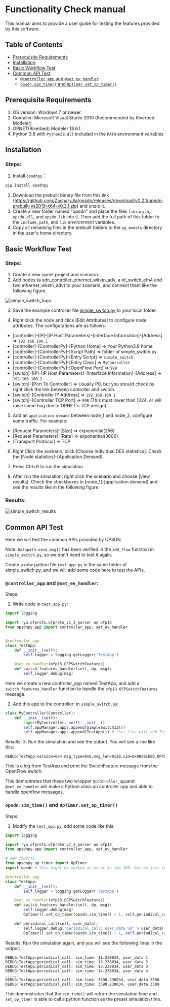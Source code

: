 # Functionality Check manual

This manual aims to provide a user guide for testing the features provided by this software.

<!-- omit in toc -->
## Table of Contents

- [Prerequisite Requirements](#prerequisite-requirements)
- [Installation](#installation)
- [Basic Workflow Test](#basic-workflow-test)
- [Common API Test](#common-api-test)
  - [`@controller_app` and `@set_ev_handler`](#controller_app-and-set_ev_handler)
  - [`opsdn.sim_time()` and `OpTimer.set_op_timer()`](#opsdnsim_time-and-optimerset_op_timer)

## Prerequisite Requirements
1. OS version: Windows 7 or newer
1. Compiler: Microsoft Visual Studio 2010 (Recommended by Riverbed Modeler)
1. OPNET(Riverbed) Modeler 18.6.1
1. Python 3.8 with `Python38.dll` included in the `PATH` environment variables

## Installation
### Steps:
1. Install `opsdnpy`：
```bash
pip install opsdnpy
```

2. Download the prebuilt binary file from this link (https://github.com/ZacharyJia/opsdn/releases/download/v0.2.1/opsdn-prebuilt-vs2019-x64-v0.2.1.zip) and unzip it.
3. Create a new folder named "opsdn" and place the files `library.h`, `opsdn.dll`, and `opsdn.lib` into it. Then add the full path of this folder to the `include`, `path`, and `lib` environment variables.
4. Copy all remaining files in the prebuilt folders to the `op_models` directory in the user's home directory.

## Basic Workflow Test
### Steps:
1. Create a new opnet project and scenario.
2. Add nodes (a sdn_controller_ethernet_wkstn_adv, a of_switch_eth4 and two ethernet_wkstn_adv) to your scenario, and connect them like the following figure.

![simple_switch_topo](./images/simple_switch_topo.png)

3. Save the example controller file [simple_switch.py](https://github.com/ZacharyJia/opsdn/blob/master/src/opsdnpy/examples/simple_switch.py) to your local folder.

4. Right click the node and click [Edit Attributes] to configure node attributes. The configurations are as follows:
- [controller]-[IP]-[IP Host Parameters]-[Interface Information]-[Address] => `192.168.100.1`
- [controller]-[ControllerPy]-[Python Home] => Your Python3.8 home
- [controller]-[ControllerPy]-[Script Path] => folder of simple_switch.py
- [controller]-[ControllerPy]-[Entry Script] => `simple_switch`
- [controller]-[ControllerPy]-[Entry Class] => `MyController`
- [controller]-[ControllerPy]-[OpenFlow Port] => `998`
- [switch]-[IP]-[IP Host Parameters]-[Interface Information]-[Address] => `192.168.100.2`
- [switch]-[Port To Controller] => Usually P0, but you should check by right click the link between controller and switch.
- [switch]-[Controller IP Address] => `192.168.100.1`
- [switch]-[Controller TCP Port] => `998` (This must lower than 1024, or will raise some bug due to OPNET's TCP design)

5. Add an `application demand` between node_1 and node_2, configure some traffic. For example:
- [Request Parameters]-[Size] => exponential(256)
- [Request Parameters]-[Rate] => exponential(3600)
- [Transport Protocol] => TCP

6. Right Click the scenario, click [Choose individual DES statistics]. Check the [Node statistics]-[Application Demand].

7. Press Ctrl+R to run the simulation.

8. After run the simulation, right click the scenario and choose [view results].
Check the checkboxes in [node_1]-[application demand] and see the results like in the following figure.

### Results:
![simple_switch_results](./images/simple_switch_results.png)


## Common API Test
Here we will test the common APIs provided by OPSDN. 

Note: `Datapath.send_msg()` has been verified in the `add_flow` function in `simple_switch.py`, so we don't need to test it again.


Create a new python file `test_app.py` in the same folder of simple_switch.py, and we will add some code here to test the APIs.

### `@controller_app` and `@set_ev_handler`:
Steps:
1. Write code in `test_app.py`:
```python
import logging

import ryu.ofproto.ofproto_v1_3_parser as ofp13
from opsdnpy.app import controller_app, set_ev_handler


@controller_app
class TestApp:
    def __init__(self):
        self.logger = logging.getLogger('TestApp')

    @set_ev_handler(ofp13.OFPSwitchFeatures)
    def switch_features_handler(self, dp, msg):
        self.logger.debug(msg)
```

Here we create a new controller_app named TestApp, and add a `switch_features_handler` function to handle the `ofp13.OFPSwitchFeatures` message.

2. Add this app to the controller:
in `simple_switch.py`:
```Python
class MyController(Controller):
    def __init__(self):
        super(MyController, self).__init__()
        self.appManager.apps.append(SimpleSwitch13())
        self.appManager.apps.append(TestApp()) # this line will add TestApp to the controller as a new app.
```

Results:
3. Run the simulation and see the output. You will see a line like this:
```
DEBUG:TestApp:version=0x4,msg_type=0x6,msg_len=0x20,xid=0x98a91b80,OFPSwitchFeatures(auxiliary_id=0,capabilities=11,datapath_id=0,n_buffers=0,n_tables=4
```
This is a log from TestApp and print the SwitchFeature message from the OpenFlow switch.

This demontrates that these two wrapper `@controller_app`and `@set_ev_handler` will make a Python class an controller app and able to handle openflow messages.

### `opsdn.sim_time()` and `OpTimer.set_op_timer()`
Steps:
1. Modify the `test_app.py`, add some code like this:
```Python
import logging

import ryu.ofproto.ofproto_v1_3_parser as ofp13
from opsdnpy.app import controller_app, set_ev_handler

# new imports
from opsdnpy.op_timer import OpTimer
import opsdn # this might be marked as error in the IDE, but we just ignore it.

@controller_app
class TestApp:
    def __init__(self):
        self.logger = logging.getLogger('TestApp')

    @set_ev_handler(ofp13.OFPSwitchFeatures)
    def switch_features_handler(self, dp, msg):
        self.logger.debug(msg)
        OpTimer().set_op_timer(opsdn.sim_time() + 1, self.periodical_call, 1) # this line will set a timer, and will call periodical_call after 1 second.

    def periodical_call(self, user_data):
        self.logger.debug('periodical_call: user_data %d' % user_data) # print the user_data from last call
        OpTimer().set_op_timer(opsdn.sim_time() + 1, self.periodical_call, user_data + 1) # set a new timer to call this again after 1 second
```

Results:
Run the simulation again, and you will see the following lines in the output:
```
DEBUG:TestApp:periodical_call: sim_time: 11.238034, user_data 1
DEBUG:TestApp:periodical_call: sim_time: 12.238034, user_data 2
DEBUG:TestApp:periodical_call: sim_time: 13.238034, user_data 3
DEBUG:TestApp:periodical_call: sim_time: 14.238034, user_data 4
......
DEBUG:TestApp:periodical_call: sim_time: 3598.238034, user_data 3588
DEBUG:TestApp:periodical_call: sim_time: 3599.238034, user_data 3589
```

This demonstrates that the `sim_time()` will return the simulation time and `set_op_timer` is able to call a python function as the preset simulation time.
